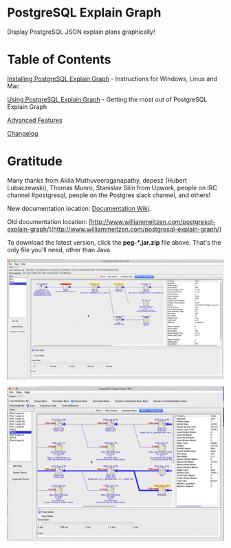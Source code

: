 # PostgreSQL Explain Graph

Display PostgreSQL JSON explain plans graphically!

# Table of Contents

[Installing PostgreSQL Explain Graph](Installing-PostgreSQL-Explain-Graph) - Instructions for Windows, Linux and Mac

[Using PostgreSQL Explain Graph](Using-PostgreSQL-Explain-Graph) - Getting the most out of PostgreSQL Explain Graph

[Advanced Features](Advanced-Features)

[Changelog](Changelog)

# Gratitude

Many thanks from Akila Muthuveeraganapathy, depesz (Hubert Lubaczewski), Thomas Munro, Stanislav Silin from Upwork, people on IRC channel #postgresql, people on the Postgres slack channel, and others!

New documentation location: [Documentation Wiki](../../../postgresql-explain-graph/wiki).

Old documentation location: [http://www.williammeitzen.com/postgresql-explain-graph/](http://www.williammeitzen.com/postgresql-explain-graph/)

To download the latest version, click the <b>peg-*.jar.zip</b> file above.  That's the only file you'll need, other than Java.

![Time and Cost](/images/sr-time-and-cost-sliders-gif.gif)

![Expand to See Worker Info](/images/sr-workers-gif.gif)
